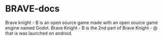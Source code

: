 # BRAVE-docs


Brave knight - B is an open source game made with an open source game engine named Godot. Brave Knight - B is the 2nd part of Brave Knight - @ that is was launched on android.

